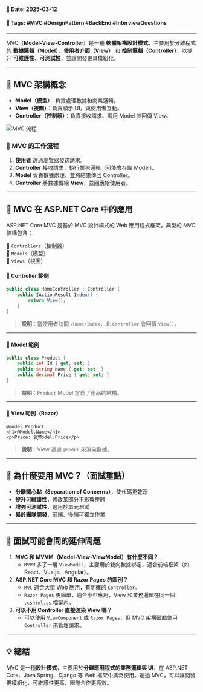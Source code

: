 #### 📅 **Date**: 2025-03-12

#### 🔖 **Tags**: #MVC #DesignPattern #BackEnd #InterviewQuestions

---

MVC（**Model-View-Controller**）是一種 **軟體架構設計模式**，主要用於分離程式的 **數據邏輯（Model）**、**使用者介面（View）** 和 **控制邏輯（Controller）**，以提升 **可維護性、可測試性**，並讓開發更具模組化。

---

## **📍 MVC 架構概念**

- **Model（模型）**：負責處理數據和商業邏輯。  
- **View（視圖）**：負責顯示 UI，與使用者互動。  
- **Controller（控制器）**：負責接收請求、調用 Model 並回傳 View。

![MVC 流程](https://upload.wikimedia.org/wikipedia/commons/thumb/a/a0/MVC-Process.svg/1200px-MVC-Process.svg.png)

### **📌 MVC 的工作流程**

1. **使用者** 透過瀏覽器發送請求。  
2. **Controller** 接收請求，執行業務邏輯（可能會存取 Model）。  
3. **Model** 負責數據處理，並將結果傳回 Controller。  
4. **Controller** 將數據傳給 **View**，並回應給使用者。

---

## **📍 MVC 在 ASP.NET Core 中的應用**

ASP.NET Core MVC 是基於 MVC 設計模式的 Web 應用程式框架，典型的 MVC 結構包含：

📁 `Controllers`（控制器）  
📁 `Models`（模型）  
📁 `Views`（視圖）

#### **📝 Controller 範例**

```csharp
public class HomeController : Controller {
	public IActionResult Index() {
		return View();
	}
}
```

> **說明**：當使用者訪問 `/Home/Index`，此 `Controller` 會回傳 `View()`。

---

#### **📝 Model 範例**

```csharp
public class Product {
	public int Id { get; set; }
	public string Name { get; set; }
	public decimal Price { get; set; }
}
```

> **說明**：`Product` Model 定義了產品的結構。

---

#### **📝 View 範例（Razor）**

```cshtml
@model Product
<h1>@Model.Name</h1>
<p>Price: $@Model.Price</p>
```

> **說明**：View 透過 `@Model` 來渲染數據。

---

## **📍 為什麼要用 MVC？（面試重點）**

- **分離關心點（Separation of Concerns）**，使代碼更乾淨  
- **提升可維護性**，修改某部分不影響整體  
- **增強可測試性**，適用於單元測試  
- **易於團隊開發**，前端、後端可獨立作業

---

## **📍 面試可能會問的延伸問題**

1. **MVC 和 MVVM（Model-View-ViewModel）有什麼不同？**
    - `MVVM` 多了一層 `ViewModel`，主要用於雙向數據綁定，適合前端框架（如 React、Vue.js、Angular）。
2. **ASP.NET Core MVC 和 Razor Pages 的區別？**
    - `MVC` 適合大型 Web 應用，有明確的 `Controller`。
    - `Razor Pages` 更簡單，適合小型應用，View 和業務邏輯在同一個 `.cshtml.cs` 檔案內。
3. **可以不用 Controller 直接渲染 View 嗎？**
    - 可以使用 `ViewComponent` 或 `Razor Pages`，但 MVC 架構鼓勵使用 `Controller` 來管理請求。

---

## **💡 總結**

MVC 是一種**設計模式**，主要用於**分離應用程式的業務邏輯與 UI**，在 ASP.NET Core、Java Spring、Django 等 Web 框架中廣泛使用。透過 MVC，可以讓開發更模組化、可維護性更高、團隊合作更高效。